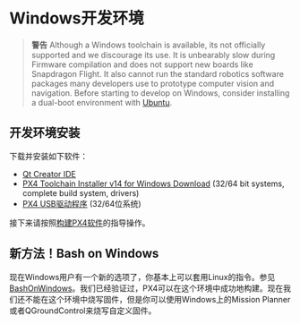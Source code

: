 # Windows开发环境

> **警告** Although a Windows toolchain is available, its not officially supported and we discourage its use. It is unbearably slow during Firmware compilation and does not support new boards like Snapdragon Flight. It also cannot run the standard robotics software packages many developers use to prototype computer vision and navigation. Before starting to develop on Windows, consider installing a dual-boot environment with [Ubuntu](http://ubuntu.com).

## 开发环境安装

下载并安装如下软件：

  * [Qt Creator IDE](http://www.qt.io/download-open-source/#section-6)
  * [PX4 Toolchain Installer v14 for Windows Download](http://firmware.diydrones.com/Tools/PX4-tools/px4_toolchain_installer_v14_win.exe) (32/64 bit systems, complete build system, drivers)
  * [PX4 USB驱动程序](http://pixhawk.org/static/px4driver.msi) (32/64位系统)

接下来请按照[构建PX4软件](starting-building.md)的指导操作。

## 新方法！Bash on Windows

现在Windows用户有一个新的选项了，你基本上可以套用Linux的指令。参见[BashOnWindows](https://github.com/Microsoft/BashOnWindows)。我们已经验证过，PX4可以在这个环境中成功地构建。现在我们还不能在这个环境中烧写固件，但是你可以使用Windows上的Mission Planner或者QGroundControl来烧写自定义固件。